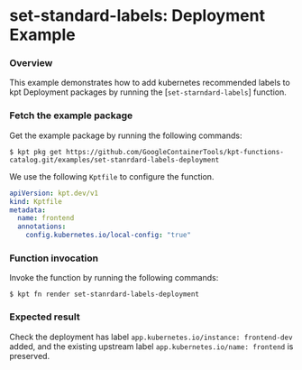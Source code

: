 # set-standard-labels: Deployment Example

### Overview

This example demonstrates how to add kubernetes recommended labels to kpt Deployment packages
by running the [`set-starndard-labels`] function.

### Fetch the example package

Get the example package by running the following commands:

```shell
$ kpt pkg get https://github.com/GoogleContainerTools/kpt-functions-catalog.git/examples/set-stanrdard-labels-deployment
```

We use the following `Kptfile` to configure the function.

```yaml
apiVersion: kpt.dev/v1
kind: Kptfile
metadata:
  name: frontend
  annotations:
    config.kubernetes.io/local-config: "true"
```

### Function invocation

Invoke the function by running the following commands:

```shell
$ kpt fn render set-stanrdard-labels-deployment
```

### Expected result

Check the deployment has label `app.kubernetes.io/instance: frontend-dev` added, and the
 existing upstream label `app.kubernetes.io/name: frontend` is preserved.

[`set-labels`]: https://catalog.kpt.dev/set-standard-labels/v0.1/
